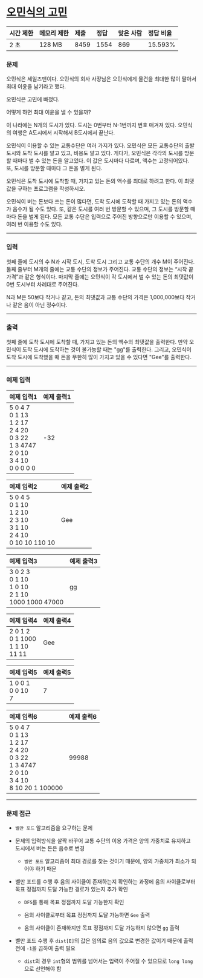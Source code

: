 # [오민식의 고민](https://www.acmicpc.net/problem/1219)

<div align = center>

| 시간 제한 | 메모리 제한 | 제출 | 정답 | 맞은 사람 | 정답 비율 |
| :-------- | :---------- | :--- | :--- | :-------- | :-------- |
| 2 초      | 128 MB      | 8459 | 1554 | 869       | 15.593%   |

</div>

### 문제

오민식은 세일즈맨이다. 오민식의 회사 사장님은 오민식에게 물건을 최대한 많이 팔아서 최대 이윤을 남기라고 했다.

오민식은 고민에 빠졌다.

어떻게 하면 최대 이윤을 낼 수 있을까?

이 나라에는 N개의 도시가 있다. 도시는 0번부터 N-1번까지 번호 매겨져 있다. 오민식의 여행은 A도시에서 시작해서 B도시에서 끝난다.

오민식이 이용할 수 있는 교통수단은 여러 가지가 있다. 오민식은 모든 교통수단의 출발 도시와 도착 도시를 알고 있고, 비용도 알고 있다. 게다가, 오민식은 각각의 도시를 방문할 때마다 벌 수 있는 돈을 알고있다. 이 값은 도시마다 다르며, 액수는 고정되어있다. 또, 도시를 방문할 때마다 그 돈을 벌게 된다.

오민식은 도착 도시에 도착할 때, 가지고 있는 돈의 액수를 최대로 하려고 한다. 이 최댓값을 구하는 프로그램을 작성하시오.

오민식이 버는 돈보다 쓰는 돈이 많다면, 도착 도시에 도착할 때 가지고 있는 돈의 액수가 음수가 될 수도 있다. 또, 같은 도시를 여러 번 방문할 수 있으며, 그 도시를 방문할 때마다 돈을 벌게 된다. 모든 교통 수단은 입력으로 주어진 방향으로만 이용할 수 있으며, 여러 번 이용할 수도 있다.

---

### 입력

첫째 줄에 도시의 수 N과 시작 도시, 도착 도시 그리고 교통 수단의 개수 M이 주어진다. 둘째 줄부터 M개의 줄에는 교통 수단의 정보가 주어진다. 교통 수단의 정보는 “시작 끝 가격”과 같은 형식이다. 마지막 줄에는 오민식이 각 도시에서 벌 수 있는 돈의 최댓값이 0번 도시부터 차례대로 주어진다.

N과 M은 50보다 작거나 같고, 돈의 최댓값과 교통 수단의 가격은 1,000,000보다 작거나 같은 음이 아닌 정수이다.

---

### 출력

첫째 줄에 도착 도시에 도착할 때, 가지고 있는 돈의 액수의 최댓값을 출력한다. 만약 오민식이 도착 도시에 도착하는 것이 불가능할 때는 "gg"를 출력한다. 그리고, 오민식이 도착 도시에 도착했을 때 돈을 무한히 많이 가지고 있을 수 있다면 "Gee"를 출력한다.

---

### 예제 입력

| 예제 입력1                                                                                           | 예제 출력1 |
| :--------------------------------------------------------------------------------------------------- | :--------- |
| 5 0 4 7<br/>0 1 13<br/>1 2 17<br/>2 4 20<br/>0 3 22<br/>1 3 4747<br/>2 0 10<br/>3 4 10<br/>0 0 0 0 0 | -32        |

| 예제 입력2                                                                        | 예제 출력2 |
| :-------------------------------------------------------------------------------- | :--------- |
| 5 0 4 5<br/>0 1 10<br/>1 2 10<br/>2 3 10<br/>3 1 10<br/>2 4 10<br/>0 10 10 110 10 | Gee        |

| 예제 입력3                                                   | 예제 출력3 |
| :----------------------------------------------------------- | :--------- |
| 3 0 2 3<br/>0 1 10<br/>1 0 10<br/>2 1 10<br/>1000 1000 47000 | gg         |

| 예제 입력4                                | 예제 출력4 |
| :---------------------------------------- | :--------- |
| 2 0 1 2<br/>0 1 1000<br/>1 1 10<br/>11 11 | Gee        |

| 예제 입력5               | 예제 출력5 |
| :----------------------- | :--------- |
| 1 0 0 1<br/>0 0 10<br/>7 | 7          |

| 예제 입력6                                                                                                  | 예제 출력6 |
| :---------------------------------------------------------------------------------------------------------- | :--------- |
| 5 0 4 7<br/>0 1 13<br/>1 2 17<br/>2 4 20<br/>0 3 22<br/>1 3 4747<br/>2 0 10<br/>3 4 10<br/>8 10 20 1 100000 | 99988      |

---

### 문제 접근

  - `벨만 포드` 알고리즘을 요구하는 문제

  - 문제의 입력방식을 살짝 바꾸어 교통 수단의 이용 가격은 양의 가중치로 유지하고 도시에서 버는 돈은 음수로 변경

    - `벨만 포드` 알고리즘이 최대 경로를 찾는 것이기 때문에, 양의 가중치가 최소가 되어야 하기 때문

  - 벨만 포드를 수행 후 음의 사이클이 존재하는지 확인하는 과정에 음의 사이클로부터 목표 정점까지 도달 가능한 경로가 있는지 추가 확인

    - `DFS`를 통해 목표 정점까지 도달 가능한지 확인

    - 음의 사이클로부터 목표 정점까지 도달 가능하면 `Gee` 출력

    - 음의 사이클이 존재하지만 목표 정점까지 도달 가능하지 않으면 `gg` 출력

  - 벨만 포드 수행 후 `dist[E]`의 값은 임의로 음의 값으로 변경한 값이기 때문에 출력 전에 `-1`을 곱하여 출력 필요

    - `dist`의 경우 `int`형의 범위를 넘어서는 입력이 주어질 수 있으므로 `long long`으로 선언해야 함